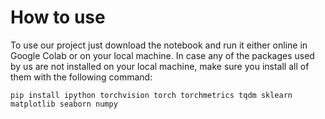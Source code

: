 # **How to use**

To use our project just download the notebook and run it either online in Google Colab or on your local machine. In case any of the packages used by us are not installed on your local machine, make sure you install all of them with the following command:

``pip install ipython torchvision torch torchmetrics tqdm sklearn matplotlib seaborn numpy``
